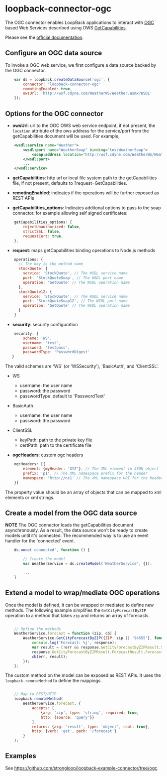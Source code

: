 # loopback-connector-ogc

The OGC connector enables LoopBack applications to interact with [OGC](http://) based Web
Services described using OWS [GetCapabilities](http://www.w3.org/TR/wsdl).

Please see the [official documentation](http://docs.strongloop.com/display/LB/OGC+connector).

## Configure an OGC data source

To invoke a OGC web service, we first configure a data source backed by the OGC
connector.

```js
    var ds = loopback.createDataSource('ogc', {
        connector: 'loopback-connector-ogc'
        remotingEnabled: true,
        owsUrl: 'http://wsf.cdyne.com/WeatherWS/Weather.asmx?WSDL'
    });
```

## Options for the OGC connector

- **owsUrl**: url to the OGC OWS web service endpoint, if not present, the `location`
attribute of the ows address for the service/port from the getCapabilities document will be
used. For example,

```xml
    <wsdl:service name="Weather">
        <wsdl:port name="WeatherSoap" binding="tns:WeatherSoap">
            <soap:address location="http://wsf.cdyne.com/WeatherWS/Weather.asmx" />
        </wsdl:port>
        ...
    </wsdl:service>
```

- **getCapabilities**: http url or local file system path to the getCapabilities file, if not present,
defaults to <owsUrl>?request=GetCapabilities.

- **remotingEnabled**: indicates if the operations will be further exposed as REST
APIs

- **getCapabilities_options**: Indicates additonal options to pass to the soap connector. for example allowing self signed certificates:

```js
    getCapabilities_options: {
        rejectUnauthorized: false,
        strictSSL: false,
        requestCert: true,
    },
```

- **request**: maps getCapabilities binding operations to Node.js methods

```js
    operations: {
      // The key is the method name
      stockQuote: {
        service: 'StockQuote', // The WSDL service name
        port: 'StockQuoteSoap', // The WSDL port name
        operation: 'GetQuote' // The WSDL operation name
      },
      stockQuote12: {
        service: 'StockQuote', // The WSDL service name
        port: 'StockQuoteSoap12', // The WSDL port name
        operation: 'GetQuote' // The WSDL operation name
      }
    }
```

- **security**: security configuration

```js
    security: {
        scheme: 'WS',
        username: 'test',
        password: 'testpass',
        passwordType: 'PasswordDigest'
   }
```

The valid schemes are 'WS' (or 'WSSecurity'), 'BasicAuth', and 'ClientSSL'.

  - WS
    - username: the user name
    - password: the password
    - passwordType: default to 'PasswordText'

  - BasicAuth
    - username: the user name
    - password: the password

  - ClientSSL
    - keyPath: path to the private key file
    - certPath: path to the certificate file

- **ogcHeaders**: custom ogc headers

```js
    ogcHeaders: [{
        element: {myHeader: 'XYZ'}, // The XML element in JSON object format
        prefix: 'p1', // The XML namespace prefix for the header
        namespace: 'http://ns1' // The XML namespace URI for the header
    }]
```
The property value should be an array of objects that can be mapped to xml elements
or xml strings.

## Create a model from the OGC data source

**NOTE** The OGC connector loads the getCapabilities document asynchronously. As a result,
the data source won't be ready to create models until it's connected. The
recommended way is to use an event handler for the 'connected' event.

```js
    ds.once('connected', function () {

        // Create the model
        var WeatherService = ds.createModel('WeatherService', {});

        ...
    }
```

## Extend a model to wrap/mediate OGC operations

Once the model is defined, it can be wrapped or mediated to define new methods.
The following example simplifies the `GetCityForecastByZIP` operation to a method
that takes `zip` and returns an array of forecasts.

```js

    // Refine the methods
    WeatherService.forecast = function (zip, cb) {
        WeatherService.GetCityForecastByZIP({ZIP: zip || '94555'}, function (err, response) {
            console.log('Forecast: %j', response);
            var result = (!err && response.GetCityForecastByZIPResult.Success) ?
            response.GetCityForecastByZIPResult.ForecastResult.Forecast : [];
            cb(err, result);
        });
    };
```

The custom method on the model can be exposed as REST APIs. It uses the `loopback.remoteMethod`
to define the mappings.

```js

    // Map to REST/HTTP
    loopback.remoteMethod(
        WeatherService.forecast, {
            accepts: [
                {arg: 'zip', type: 'string', required: true,
                http: {source: 'query'}}
            ],
            returns: {arg: 'result', type: 'object', root: true},
            http: {verb: 'get', path: '/forecast'}
        }
    );

```

## Examples

See https://github.com/strongloop/loopback-example-connector/tree/ogc.

